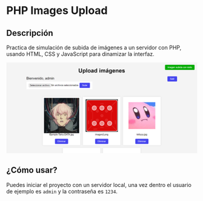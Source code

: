 # PHP Images Upload

## Descripción
Practica de simulación de subida de imágenes a un servidor con PHP, usando HTML, CSS y JavaScript para dinamizar la interfaz.

![./preview.png](./preview.png "Vista previa")

## ¿Cómo usar?
Puedes iniciar el proyecto con un servidor local, una vez dentro el usuario de ejemplo es `admin` y la contraseña es `1234`.
